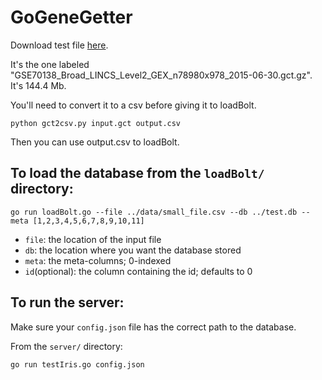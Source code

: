 # GoGeneGetter

Download test file [here](https://www.ncbi.nlm.nih.gov/geo/query/acc.cgi?acc=GSE70138). 

It's the one labeled "GSE70138_Broad_LINCS_Level2_GEX_n78980x978_2015-06-30.gct.gz". It's 144.4 Mb.

You'll need to convert it to a csv before giving it to loadBolt.

`python gct2csv.py input.gct output.csv`

Then you can use output.csv to loadBolt.

## To load the database from the `loadBolt/` directory:

```
go run loadBolt.go --file ../data/small_file.csv --db ../test.db --meta [1,2,3,4,5,6,7,8,9,10,11]
```

- `file`: the location of the input file
- `db`: the location where you want the database stored
- `meta`: the meta-columns; 0-indexed
- `id`(optional): the column containing the id; defaults to 0

## To run the server:

Make sure your `config.json` file has the correct path to the database.

From the `server/` directory:

```
go run testIris.go config.json
```
